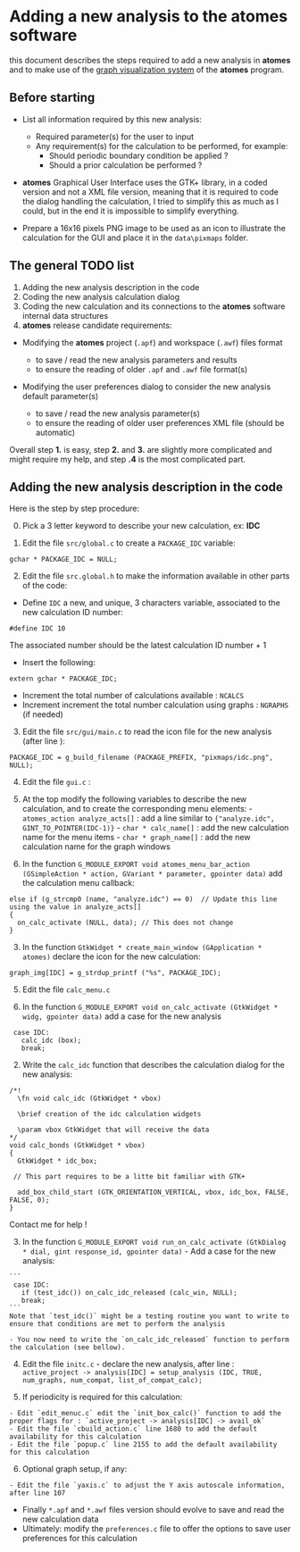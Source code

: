 # Adding a new analysis to the **atomes** software

this document describes the steps required to add a new analysis in **atomes** 
and to make use of the [graph visualization system](https://atomes.ipcms.fr/analyze/) of the **atomes** program. 

## Before starting 

  - List all information required by this new analysis: 
    - Required parameter(s) for the user to input
    - Any requirement(s) for the calculation to be performed, for example: 
      - Should periodic boundary condition be applied ?
      - Should a prior calculation be performed ?

  - **atomes** Graphical User Interface uses the GTK+ library, in a coded version and not a XML file version, 
    meaning that it is required to code the dialog handling the calculation, I tried to simplify this as much as I could, 
    but in the end it is impossible to simplify everything.  
  
  - Prepare a 16x16 pixels PNG image to be used as an icon to illustrate the calculation for the GUI and place it in the `data\pixmaps` folder.

## The general TODO list

  1. Adding the new analysis description in the code
  2. Coding the new analysis calculation dialog
  3. Coding the new calculation and its connections to the **atomes** software internal data structures
  4. **atomes** release candidate requirements:

   - Modifying the **atomes** project (`.apf`) and workspace (`.awf`) files format

     - to save / read the new analysis parameters and results
     - to ensure the reading of older `.apf` and `.awf` file format(s)

   - Modifying the user preferences dialog to consider the new analysis default parameter(s)

     - to save / read the new analysis parameter(s)
     - to ensure the reading of older user preferences XML file (should be automatic)

Overall step **1.** is easy, step **2.** and **3.** are slightly more complicated and might require my help, and step **.4** is the most complicated part. 

## Adding the new analysis description in the code

Here is the step by step procedure: 

  0. Pick a 3 letter keyword to describe your new calculation, ex: **IDC**

  1. Edit the file `src/global.c` to create a `PACKAGE_IDC` variable:

  ```
  gchar * PACKAGE_IDC = NULL;
  ```

  2. Edit the file `src.global.h` to make the information available in other parts of the code:

   - Define `IDC` a new, and unique, 3 characters variable, associated to the new calculation ID number: 

  ```
  #define IDC 10
  ```
  The associated number should be the latest calculation ID number + 1

   - Insert the following: 

  ```
  extern gchar * PACKAGE_IDC;
  ```
   - Increment the total number of calculations available : `NCALCS`
   - Increment increment the total number calculation using graphs : `NGRAPHS` (if needed)

  3. Edit the file `src/gui/main.c` to read the icon file for the new analysis (after line ): 

  ```
  PACKAGE_IDC = g_build_filename (PACKAGE_PREFIX, "pixmaps/idc.png", NULL);
  ```

  4. Edit the file `gui.c` :

   1. At the top modify the following variables to describe the new calculation, and to create the corresponding menu elements:
    - `atomes_action analyze_acts[]` : add a line similar to `{"analyze.idc",    GINT_TO_POINTER(IDC-1)}`
    - `char * calc_name[]` : add the new calculation name for the menu items
    - `char * graph_name[]` : add the new calculation name for the graph windows

   2. In the function `G_MODULE_EXPORT void atomes_menu_bar_action (GSimpleAction * action, GVariant * parameter, gpointer data)` add the calculation menu callback:

  ```
  else if (g_strcmp0 (name, "analyze.idc") == 0)  // Update this line using the value in analyze_acts[]
  {
    on_calc_activate (NULL, data); // This does not change
  }
  ```

  3. In the function `GtkWidget * create_main_window (GApplication * atomes)` declare the icon for the new calculation:

  ```
  graph_img[IDC] = g_strdup_printf ("%s", PACKAGE_IDC);
  ```

 5. Edit the file `calc_menu.c`

  1. In the function `G_MODULE_EXPORT void on_calc_activate (GtkWidget * widg, gpointer data)` add a case for the new analysis

  ```
   case IDC:
     calc_idc (box);
     break;
  ```
  2. Write the `calc_idc` function that describes the calculation dialog for the new analysis:

  ```
  /*!
    \fn void calc_idc (GtkWidget * vbox)

    \brief creation of the idc calculation widgets

    \param vbox GtkWidget that will receive the data
  */
  void calc_bonds (GtkWidget * vbox)
  {
    GtkWidget * idc_box;

   // This part requires to be a litte bit familiar with GTK+

    add_box_child_start (GTK_ORIENTATION_VERTICAL, vbox, idc_box, FALSE, FALSE, 0);
  }
  ```
  
Contact me for help !

   3. In the function `G_MODULE_EXPORT void run_on_calc_activate (GtkDialog * dial, gint response_id, gpointer data)` 
    - Add a case for the new analysis:

    ```
     case IDC:
       if (test_idc()) on_calc_idc_released (calc_win, NULL);
       break;
    ```
    Note that `test_idc()` might be a testing routine you want to write to ensure that conditions are met to perform the analysis

    - You now need to write the `on_calc_idc_released` function to perform the calculation (see bellow).
 

   4. Edit the file `initc.c`
    - declare the new analysis, after line :
    ```
    active_project -> analysis[IDC] = setup_analysis (IDC, TRUE, num_graphs, num_compat, list_of_compat_calc);
    ```

   5. If periodicity is required for this calculation:

    - Edit `edit_menuc.c` edit the `init_box_calc()` function to add the proper flags for : `active_project -> analysis[IDC] -> avail_ok`
    - Edit the file `cbuild_action.c` line 1680 to add the default availability for this calculation
    - Edit the file `popup.c` line 2155 to add the default availability for this calculation

   6. Optional graph setup, if any:

    - Edit the file `yaxis.c` to adjust the Y axis autoscale information, after line 107


   - Finally `*.apf` and `*.awf` files version should evolve to save and read the new calculation data
   - Ultimately: modify the `preferences.c` file to offer the options to save user preferences for this calculation
  

